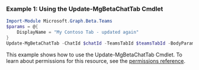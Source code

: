 ### Example 1: Using the Update-MgBetaChatTab Cmdlet
```powershell
Import-Module Microsoft.Graph.Beta.Teams
$params = @{
	DisplayName = "My Contoso Tab - updated again"
}
Update-MgBetaChatTab -ChatId $chatId -TeamsTabId $teamsTabId -BodyParameter $params
```
This example shows how to use the Update-MgBetaChatTab Cmdlet.
To learn about permissions for this resource, see the [permissions reference](/graph/permissions-reference).
